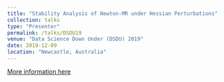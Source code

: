 ```yaml
---
title: "Stability Analysis of Newton-MR under Hessian Perturbations"
collection: talks
type: "Presenter"
permalink: /talks/DSDU19
venue: "Data Science Down Under (DSDU) 2019"
date: 2019-12-09
location: "Newcastle, Australia"
---
```


[More information here](https://rhed.amsi.org.au/events/event/data-science-down-under-workshop/)
